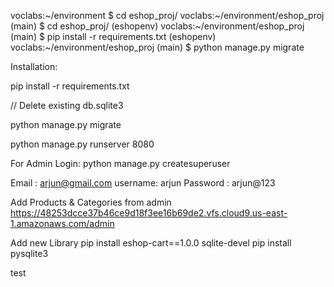 
voclabs:~/environment $ cd eshop_proj/
voclabs:~/environment/eshop_proj (main) $ cd eshop_proj/
(eshopenv) voclabs:~/environment/eshop_proj (main) $ pip install -r requirements.txt
(eshopenv) voclabs:~/environment/eshop_proj (main) $ python manage.py migrate

Installation:

pip install -r requirements.txt

// Delete existing db.sqlite3

python manage.py migrate

python manage.py runserver 8080

For Admin Login:
python manage.py createsuperuser

Email : arjun@gmail.com
username: arjun
Password : arjun@123


Add Products & Categories from admin
https://48253dcce37b46ce9d18f3ee16b69de2.vfs.cloud9.us-east-1.amazonaws.com/admin

Add new Library 
pip install eshop-cart==1.0.0
sqlite-devel
pip install pysqlite3

test
